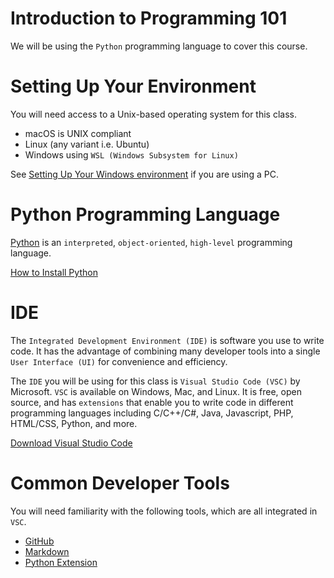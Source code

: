 # Introduction to Programming 101

We will be using the `Python` programming language to cover this course.

# Setting Up Your Environment

You will need access to a Unix-based operating system for this class.
- macOS is UNIX compliant
- Linux (any variant i.e. Ubuntu)
- Windows using `WSL (Windows Subsystem for Linux)`

See [Setting Up Your Windows environment](doc/windows.md) if you are using a PC.

# Python Programming Language

[Python](https://www.python.org/) is an `interpreted`, `object-oriented`, `high-level` programming language.

[How to Install Python](doc/python.md)

# IDE
The `Integrated Development Environment (IDE)` is software you use to write code. It has the advantage of combining many developer tools into a single `User Interface (UI)` for convenience and efficiency.

The `IDE` you will be using for this class is `Visual Studio Code (VSC)` by Microsoft. `VSC` is available on Windows, Mac, and Linux. It is free, open source, and has `extensions` that enable you to write code in different programming languages including C/C++/C#, Java, Javascript, PHP, HTML/CSS, Python, and more.

[Download Visual Studio Code](https://code.visualstudio.com/)

# Common Developer Tools
You will need familiarity with the following tools, which are all integrated in `VSC`.

- [GitHub](https://github.com/)
- [Markdown](https://guides.github.com/features/mastering-markdown/)
- [Python Extension](https://code.visualstudio.com/docs/languages/python)


